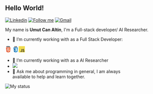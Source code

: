 ## Hello World!

[![Linkedin](https://img.shields.io/badge/-LinkedIn-blue?style=flat&logo=Linkedin&logoColor=white)](https://www.linkedin.com/in/umut-can-altin-507455103/)
[<img src="https://img.shields.io/github/followers/umutcanaltin?label=follow&style=social" height="22" title="Follow me" />](https://github.com/umutcanaltin) 
[![Gmail](https://img.shields.io/badge/-Gmail-c14438?style=flat&logo=Gmail&logoColor=white)](mailto:umutcanaltin1@gmail.com)


My name is **Umut Can Altin**, I'm a Full-stack developer/ AI Researcher.


- 🌱 I’m currently working with as a Full Stack Developer:


<code><img height="20" src="https://raw.githubusercontent.com/github/explore/80688e429a7d4ef2fca1e82350fe8e3517d3494d/topics/html/html.png"></code>
<code><img height="20" src="https://raw.githubusercontent.com/github/explore/80688e429a7d4ef2fca1e82350fe8e3517d3494d/topics/css/css.png"></code><code><img height="20" src="https://raw.githubusercontent.com/github/explore/80688e429a7d4ef2fca1e82350fe8e3517d3494d/topics/javascript/javascript.png"></code>


- 🌱 I’m currently working with as a AI Researcher 
- <code><img height="20" src="https://github.com/pytorch/pytorch/blob/master/docs/source/_static/img/pytorch-logo-dark.png"></code>
- 💬 Ask me about programming in general, I am always <br> available to help and learn together.

<img title="My status" align="left" heigth="320" width="420" src="https://github-readme-stats.vercel.app/api?username=umutcanaltin&hide=issues&count_private=true&icon_color=871486&title_color=000000&bg_color=ffffff&show_icons=true)"
/>

